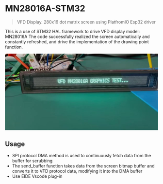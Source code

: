 # MN28016A-STM32
> VFD Display. 280x16 dot matrix screen using PlatfromIO Esp32 driver


This is a use of STM32 HAL framework to drive VFD display model: MN28016A
The code successfully realized the screen automatically and constantly refreshed, and drive the implementation of the drawing point function.

![](./doc/img1.jpg)

## Usage
- SPI protocol DMA method is used to continuously fetch data from the buffer for scrubbing
- The send_buffer function takes data from the screen bitmap buffer and converts it to VFD protocol data, modifying it into the DMA buffer
- Use EIDE Vscode plug-in